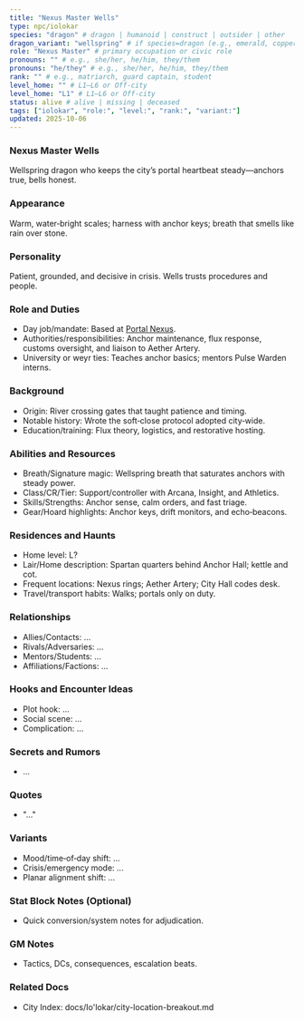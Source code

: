 ```yaml
---
title: "Nexus Master Wells"
type: npc/iolokar
species: "dragon" # dragon | humanoid | construct | outsider | other
dragon_variant: "wellspring" # if species=dragon (e.g., emerald, copper)
role: "Nexus Master" # primary occupation or civic role
pronouns: "" # e.g., she/her, he/him, they/them
pronouns: "he/they" # e.g., she/her, he/him, they/them
rank: "" # e.g., matriarch, guard captain, student
level_home: "" # L1–L6 or Off‑city
level_home: "L1" # L1–L6 or Off‑city
status: alive # alive | missing | deceased
tags: ["iolokar", "role:", "level:", "rank:", "variant:"]
updated: 2025-10-06
---
```

### Nexus Master Wells

Wellspring dragon who keeps the city’s portal heartbeat steady—anchors true, bells honest.

### Appearance

Warm, water‑bright scales; harness with anchor keys; breath that smells like rain over stone.

### Personality

Patient, grounded, and decisive in crisis. Wells trusts procedures and people.

### Role and Duties

- Day job/mandate: Based at [Portal Nexus](docs/Io'lokar/Locations/portal-nexus.md).
- Authorities/responsibilities: Anchor maintenance, flux response, customs oversight, and liaison to Aether Artery.
- University or weyr ties: Teaches anchor basics; mentors Pulse Warden interns.

### Background

- Origin: River crossing gates that taught patience and timing.
- Notable history: Wrote the soft‑close protocol adopted city‑wide.
- Education/training: Flux theory, logistics, and restorative hosting.

### Abilities and Resources

- Breath/Signature magic: Wellspring breath that saturates anchors with steady power.
- Class/CR/Tier: Support/controller with Arcana, Insight, and Athletics.
- Skills/Strengths: Anchor sense, calm orders, and fast triage.
- Gear/Hoard highlights: Anchor keys, drift monitors, and echo‑beacons.

### Residences and Haunts

- Home level: L?
- Lair/Home description: Spartan quarters behind Anchor Hall; kettle and cot.
- Frequent locations: Nexus rings; Aether Artery; City Hall codes desk.
- Travel/transport habits: Walks; portals only on duty.

### Relationships

- Allies/Contacts: ...
- Rivals/Adversaries: ...
- Mentors/Students: ...
- Affiliations/Factions: ...

### Hooks and Encounter Ideas

- Plot hook: ...
- Social scene: ...
- Complication: ...

### Secrets and Rumors

- ...

### Quotes

- "..."

### Variants

- Mood/time‑of‑day shift: ...
- Crisis/emergency mode: ...
- Planar alignment shift: ...

### Stat Block Notes (Optional)

- Quick conversion/system notes for adjudication.

### GM Notes

- Tactics, DCs, consequences, escalation beats.

### Related Docs

- City Index: docs/Io'lokar/city-location-breakout.md
